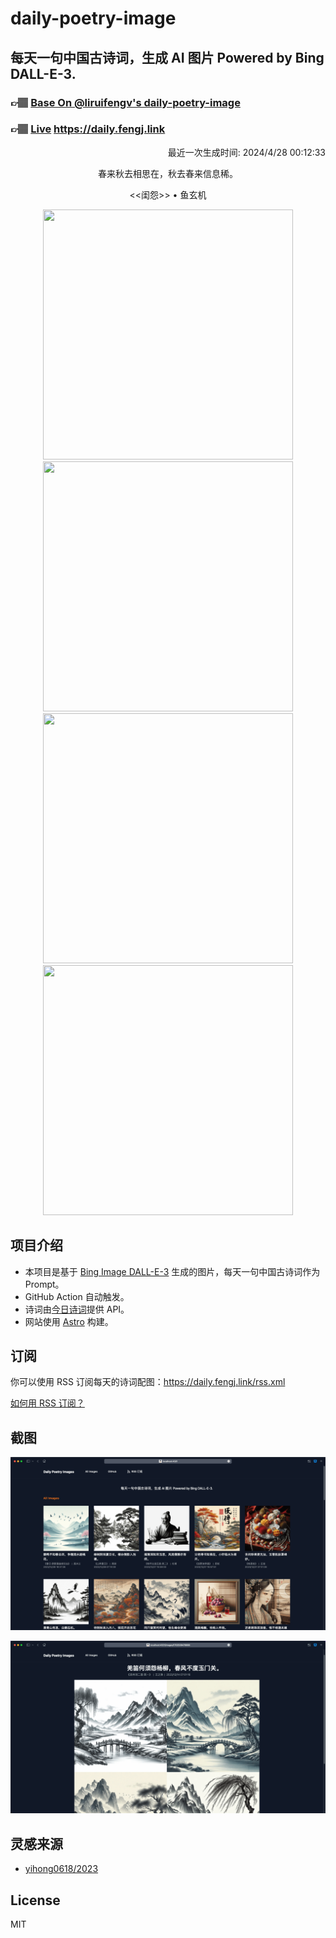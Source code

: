 
# daily-poetry-image

## 每天一句中国古诗词，生成 AI 图片 Powered by Bing DALL-E-3.

### 👉🏽 [Base On @liruifengv's daily-poetry-image](https://github.com/liruifengv/daily-poetry-image)

### 👉🏽 [Live](https://daily.fengj.link) https://daily.fengj.link

<p align="right">
  最近一次生成时间: 2024/4/28 00:12:33
</p>
<p align="center">
春来秋去相思在，秋去春来信息稀。
</p>
<p align="center">
<<闺怨>> • 鱼玄机
</p>
<p align="center">
<img src="https://tse4.mm.bing.net/th/id/OIG2.Q6OfaeNzDgrPFVihLQq6" height="400" width="400" />
<img src="https://tse2.mm.bing.net/th/id/OIG2.Qi5Arl8DD03URNrV5eG1" height="400" width="400" />
<img src="https://tse2.mm.bing.net/th/id/OIG2.t0f6Dm3qBYgSKn23mKwk" height="400" width="400" />
<img src="https://tse1.mm.bing.net/th/id/OIG2.kLphQCsu5rhdR9arec4w" height="400" width="400" />
</p>

## 项目介绍

-   本项目是基于 [Bing Image DALL-E-3](https://www.bing.com/images/create) 生成的图片，每天一句中国古诗词作为 Prompt。
-   GitHub Action 自动触发。
-   诗词由[今日诗词](https://www.jinrishici.com/)提供 API。
-   网站使用 [Astro](https://astro.build) 构建。

## 订阅

你可以使用 RSS 订阅每天的诗词配图：https://daily.fengj.link/rss.xml

[如何用 RSS 订阅？](https://zhuanlan.zhihu.com/p/55026716)

## 截图

![图片列表](./screenshots/Snipaste_2023-12-28_21-00-26.png)

![图片详情](./screenshots/Snipaste_2023-12-28_21-00-53.png)

## 灵感来源

-   [yihong0618/2023](https://github.com/yihong0618/2023)

## License

MIT
